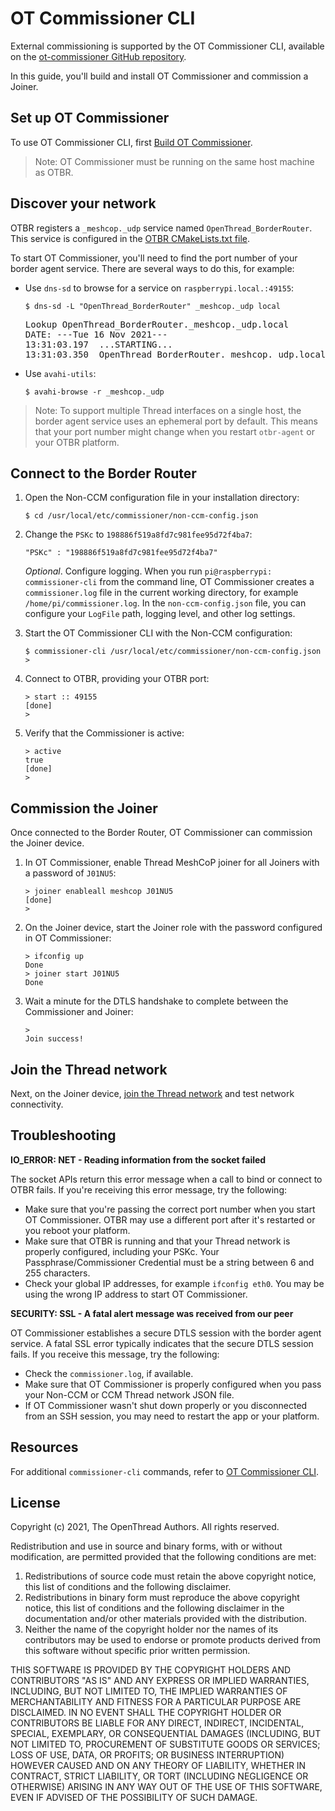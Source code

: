 #  OT Commissioner CLI

External commissioning is supported by the OT Commissioner CLI, available
on the [ot-commissioner GitHub repository](https://github.com/openthread/ot-commissioner).

In this guide, you'll build and install OT Commissioner and commission a Joiner.

## Set up OT Commissioner

To use OT Commissioner CLI, first [Build OT Commissioner](https://openthread.io/guides/commissioner/build).

> Note: OT Commissioner must be running on the same host machine as OTBR.

## Discover your network

OTBR registers a `_meshcop._udp` service named `OpenThread_BorderRouter`. This
service is configured in the [OTBR CMakeLists.txt file](https://github.com/openthread/ot-br-posix/blob/main/CMakeLists.txt#L36).

To start OT Commissioner, you'll need to find the port number of your border
agent service. There are several ways to do this, for example:

*   Use `dns-sd` to browse for a service on `raspberrypi.local.:49155`:

    ```
    $ dns-sd -L "OpenThread_BorderRouter" _meshcop._udp local
    ```

    <pre>
    Lookup OpenThread_BorderRouter._meshcop._udp.local
    DATE: ---Tue 16 Nov 2021---
    13:31:03.197  ...STARTING...
    13:31:03.350  OpenThread_BorderRouter._meshcop._udp.local. can be reached at raspberrypi.local.:49155 (interface 3)
    </pre>

*   Use `avahi-utils`:

    ```
    $ avahi-browse -r _meshcop._udp
    ```

> Note: To support multiple Thread interfaces on a single host, the border agent
service uses an ephemeral port by default. This means that your port number
might change when you restart `otbr-agent` or your OTBR platform.

## Connect to the Border Router

1.  Open the Non-CCM configuration file in your installation directory:

    ```
    $ cd /usr/local/etc/commissioner/non-ccm-config.json
    ```

1.  Change the `PSKc` to `198886f519a8fd7c981fee95d72f4ba7`:

    ```
    "PSKc" : "198886f519a8fd7c981fee95d72f4ba7"
    ```

    _Optional_. Configure logging. When you run `pi@raspberrypi: commissioner-cli`
    from the command line, OT Commissioner creates a `commissioner.log` file in
    the current working directory, for example `/home/pi/commissioner.log`. In
    the `non-ccm-config.json` file, you can configure your `LogFile` path,
    logging level, and other log settings.

1.  Start the OT Commissioner CLI with the Non-CCM configuration:

    ```
    $ commissioner-cli /usr/local/etc/commissioner/non-ccm-config.json
    > 
    ```

1.  Connect to OTBR, providing your OTBR port:

    ```
    > start :: 49155
    [done]
    >
    ```

1.  Verify that the Commissioner is active:

    ```
    > active
    true
    [done]
    > 
    ```

## Commission the Joiner

Once connected to the Border Router, OT Commissioner can commission the Joiner
device.

1.  In OT Commissioner, enable Thread MeshCoP joiner for all Joiners with a
    password of `J01NU5`:
    ```
    > joiner enableall meshcop J01NU5
    [done]
    > 
    ```

1.  On the Joiner device, start the Joiner role with the password configured in
    OT Commissioner:
    ```
    > ifconfig up
    Done
    > joiner start J01NU5
    Done
    ```

1.  Wait a minute for the DTLS handshake to complete between the Commissioner
    and Joiner:
    ```
    > 
    Join success!
    ```

## Join the Thread network

Next, on the Joiner device, [join the Thread network](join.md) and test network
connectivity.

## Troubleshooting

**IO_ERROR: NET - Reading information from the socket failed**

The socket APIs return this error message when a call to bind or connect to OTBR
fails. If you're receiving this error message, try the following:

*   Make sure that you're passing the correct port number when you start OT
    Commissioner. OTBR may use a different port after it's restarted or you
    reboot your platform.
*   Make sure that OTBR is running and that your Thread network is properly
    configured, including your PSKc. Your Passphrase/Commissioner Credential
    must be a string between 6 and 255 characters.
*   Check your global IP addresses, for example `ifconfig eth0`. You may be
    using the wrong IP address to start OT Commissioner.

**SECURITY: SSL - A fatal alert message was received from our peer**

OT Commissioner establishes a secure DTLS session with the border agent service.
A fatal SSL error typically indicates that the secure DTLS session fails. If you
receive this message, try the following:

*   Check the `commissioner.log`, if available.
*   Make sure that OT Commissioner is properly configured when you pass your
    Non-CCM or CCM Thread network JSON file.
*   If OT Commissioner wasn't shut down properly or you disconnected from an SSH
    session, you may need to restart the app or your platform.

## Resources

For additional `commissioner-cli` commands, refer to [OT Commissioner CLI](https://github.com/openthread/ot-commissioner/blob/main/src/app/cli/README.md).

## License

Copyright (c) 2021, The OpenThread Authors.
All rights reserved.

Redistribution and use in source and binary forms, with or without
modification, are permitted provided that the following conditions are met:
1. Redistributions of source code must retain the above copyright
   notice, this list of conditions and the following disclaimer.
2. Redistributions in binary form must reproduce the above copyright
   notice, this list of conditions and the following disclaimer in the
   documentation and/or other materials provided with the distribution.
3. Neither the name of the copyright holder nor the
   names of its contributors may be used to endorse or promote products
   derived from this software without specific prior written permission.

THIS SOFTWARE IS PROVIDED BY THE COPYRIGHT HOLDERS AND CONTRIBUTORS "AS IS"
AND ANY EXPRESS OR IMPLIED WARRANTIES, INCLUDING, BUT NOT LIMITED TO, THE
IMPLIED WARRANTIES OF MERCHANTABILITY AND FITNESS FOR A PARTICULAR PURPOSE
ARE DISCLAIMED. IN NO EVENT SHALL THE COPYRIGHT HOLDER OR CONTRIBUTORS BE
LIABLE FOR ANY DIRECT, INDIRECT, INCIDENTAL, SPECIAL, EXEMPLARY, OR
CONSEQUENTIAL DAMAGES (INCLUDING, BUT NOT LIMITED TO, PROCUREMENT OF
SUBSTITUTE GOODS OR SERVICES; LOSS OF USE, DATA, OR PROFITS; OR BUSINESS
INTERRUPTION) HOWEVER CAUSED AND ON ANY THEORY OF LIABILITY, WHETHER IN
CONTRACT, STRICT LIABILITY, OR TORT (INCLUDING NEGLIGENCE OR OTHERWISE)
ARISING IN ANY WAY OUT OF THE USE OF THIS SOFTWARE, EVEN IF ADVISED OF THE
POSSIBILITY OF SUCH DAMAGE.
